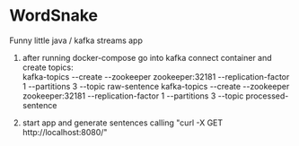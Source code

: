 # WordSnake
Funny little java / kafka streams app


1. after running docker-compose go into kafka connect container and create topics:  
kafka-topics --create --zookeeper zookeeper:32181 --replication-factor 1 --partitions 3 --topic raw-sentence
kafka-topics --create --zookeeper zookeeper:32181 --replication-factor 1 --partitions 3 --topic processed-sentence

2. start app and generate sentences calling "curl -X GET http://localhost:8080/"
